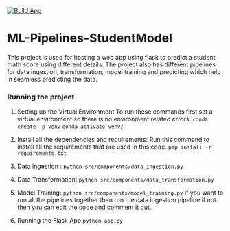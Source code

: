 [![Build App](https://github.com/aryansingla45/ML-Pipelines-StudentModel/actions/workflows/main.yml/badge.svg)](https://github.com/aryansingla45/ML-Pipelines-StudentModel/actions/workflows/main.yml)

# ML-Pipelines-StudentModel

This project is used for hosting a web app using flask to predict a student math score using different details.
The project also has different pipelines for data ingestion, transformation, model training and predicting which help in seamless predicting the data.

### Running the project 
1. Setting up the Virtual Environment
 To run these commands first set a virtual environment so there is no environment related errors.
```conda create -p venv```
```conda activate venv/```

2. Install all the dependencies and requirements:
   Run this command to install all the requirements that are used in this code.
   ```pip install -r requirements.txt```

3. Data Ingestion :
    ```python src/components/data_ingestion.py```
4. Data Transformation:
  `python src/components/data_transformation.py`
5. Model Training:
     `python src/components/model_training.py`
   If you want to run all the pipelines together then run the data ingestion pipeline if not then you can edit the code and comment it out.

6. Running the Flask App
   `python app.py`


